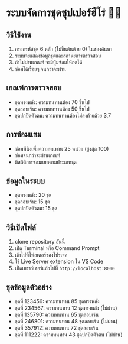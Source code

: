 # ระบบจัดการชุดซุปเปอร์ฮีโร่ 🦸‍♂️

## วิธีใช้งาน
1. กรอกรหัสชุด 6 หลัก (ไม่ขึ้นต้นด้วย 0) ในช่องค้นหา
2. ระบบจะแสดงข้อมูลชุดและสถานะการตรวจสอบ
3. ถ้าไม่ผ่านเกณฑ์ จะมีปุ่มซ่อมให้กดได้
4. ซ่อมได้เรื่อยๆ จนกว่าจะผ่าน

## เกณฑ์การตรวจสอบ
- ชุดทรงพลัง: ความทนทานต้อง 70 ขึ้นไป
- ชุดลอบเร้น: ความทนทานต้อง 50 ขึ้นไป  
- ชุดปกปิดตัวตน: ความทนทานต้องไม่ลงท้ายด้วย 3,7

## การซ่อมแซม
- ซ่อมทีนึงเพิ่มความทนทาน 25 หน่วย (สูงสุด 100)
- ซ่อมจนกว่าจะผ่านเกณฑ์
- มีสถิติการซ่อมแยกตามประเภทชุด

## ข้อมูลในระบบ
- ชุดทรงพลัง: 20 ชุด
- ชุดลอบเร้น: 15 ชุด  
- ชุดปกปิดตัวตน: 15 ชุด

## วิธีเปิดไฟล์

1. clone repository อันนี้
2. เปิด Terminal หรือ Command Prompt
3. เข้าไปที่โฟลเดอร์ของโปรเจค
4. ใช้ Live Server extension ใน VS Code
5. เปิดเบราว์เซอร์แล้วไปที่ `http://localhost:8000`

## ชุดข้อมูลตัวอย่าง

- ชุดที่ 123456: ความทนทาน 85 ชุดทรงพลัง
- ชุดที่ 234567: ความทนทาน 12 ชุดทรงพลัง (ไม่ผ่าน)
- ชุดที่ 135790: ความทนทาน 65 ชุดลอบเร้น
- ชุดที่ 246801: ความทนทาน 48 ชุดลอบเร้น (ไม่ผ่าน)
- ชุดที่ 357912: ความทนทาน 72 ชุดลอบเร้น
- ชุดที่ 111222: ความทนทาน 43 ชุดปกปิดตัวตน (ไม่ผ่าน)







